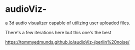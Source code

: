 # audioViz-

a 3d audio visualizer capable of utilizing user uploaded files.


There's a few iterations here but this one's the best 

https://tommyedmunds.github.io/audioViz-/perlin%20noise/
